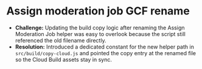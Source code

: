 # Assign moderation job GCF rename

- **Challenge:** Updating the build copy logic after renaming the Assign Moderation Job helper was
  easy to overlook because the script still referenced the old filename directly.
- **Resolution:** Introduced a dedicated constant for the new helper path in `src/build/copy-cloud.js`
  and pointed the copy entry at the renamed file so the Cloud Build assets stay in sync.
